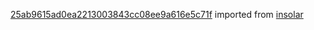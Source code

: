 [25ab9615ad0ea2213003843cc08ee9a616e5c71f](https://github.com/insolar/insolar/commit/25ab9615ad0ea2213003843cc08ee9a616e5c71f) imported from [insolar](https://github.com/insolar/insolar)
